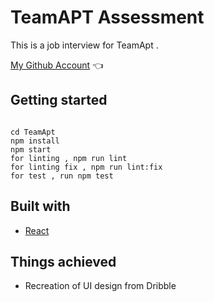 # TeamAPT Assessment

This is a job interview for TeamApt .

[My Github Account](https://github.com/kingebere) :point_left:

## Getting started

```

cd TeamApt
npm install
npm start
for linting , npm run lint
for linting fix , npm run lint:fix
for test , run npm test
```

## Built with

- [React](https://reactjs.org/)

## Things achieved

- Recreation of UI design from Dribble
